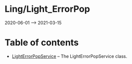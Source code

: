 Ling/Light_ErrorPop
================
2020-06-01 --> 2021-03-15




Table of contents
===========

- [LightErrorPopService](https://github.com/lingtalfi/Light_ErrorPop/blob/master/doc/api/Ling/Light_ErrorPop/Service/LightErrorPopService.md) &ndash; The LightErrorPopService class.




